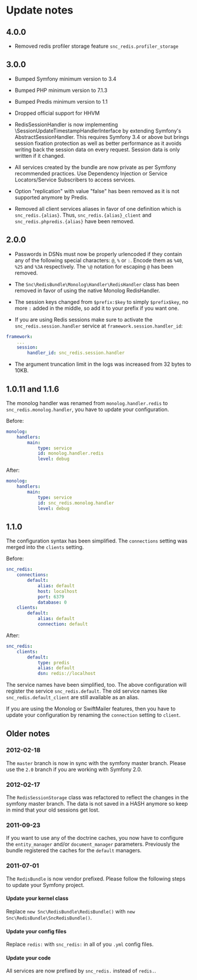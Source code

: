 # Update notes #

## 4.0.0 ##

- Removed redis profiler storage feature `snc_redis.profiler_storage`

## 3.0.0 ##

- Bumped Symfony minimum version to 3.4

- Bumped PHP minimum version to 7.1.3

- Bumped Predis minimum version to 1.1

- Dropped official support for HHVM

- RedisSessionHandler is now implementing \SessionUpdateTimestampHandlerInterface
  by extending Symfony's AbstractSessionHandler. This requires Symfony 3.4 or above
  but brings session fixation protection as well as better performance as it avoids
  writing back the session data on every request. Session data is only written if 
  it changed.

- All services created by the bundle are now private as per Symfony recommended
  practices. Use Dependency Injection or Service Locators/Service Subscribers to access services.
  
- Option "replication" with value "false" has been removed as it is not supported anymore by Predis.

- Removed all client services aliases in favor of one definition which is `snc_redis.{alias}`.
  Thus, `snc_redis.{alias}_client` and `snc_redis.phpredis.{alias}` have been removed.

## 2.0.0 ##

- Passwords in DSNs must now be properly urlencoded if they contain any of
  the following special characters: `@`, `%` or `:`. Encode them as `%40`,
  `%25` and `%3A` respectively. The `\@` notation for escaping `@` has been
  removed.

- The `Snc\RedisBundle\Monolog\Handler\RedisHandler` class has been removed
  in favor of using the native Monolog RedisHandler.

- The session keys changed from `$prefix:$key` to simply `$prefix$key`, no more
  `:` added in the middle, so add it to your prefix if you want one.
  
- If you are using Redis sessions make sure to activate the `snc_redis.session.handler` service at `framework.session.handler_id`:
``` yaml
framework:
    ...
    session:
        handler_id: snc_redis.session.handler
```

- The argument truncation limit in the logs was increased from 32 bytes to
  10KB.
  
## 1.0.11 and 1.1.6 ##

The monolog handler was renamed from `monolog.handler.redis` to
`snc_redis.monolog.handler`, you have to update your configuration.

Before:

``` yaml
monolog:
    handlers:
        main:
            type: service
            id: monolog.handler.redis
            level: debug
```

After:

``` yaml
monolog:
    handlers:
        main:
            type: service
            id: snc_redis.monolog.handler
            level: debug
```

## 1.1.0 ##

The configuration syntax has been simplified. The `connections` setting was
merged into the `clients` setting.

Before:

``` yaml
snc_redis:
    connections:
        default:
            alias: default
            host: localhost
            port: 6379
            database: 0
    clients:
        default:
            alias: default
            connection: default
```

After:

``` yaml
snc_redis:
    clients:
        default:
            type: predis
            alias: default
            dsn: redis://localhost
```

The service names have been simplified, too. The above configuration will
register the service `snc_redis.default`. The old service names like
`snc_redis.default_client` are still available as an alias.

If you are using the Monolog or SwiftMailer features, then you have to
update your configuration by renaming the `connection` setting to `client`.

## Older notes ##

### 2012-02-18 ###

The `master` branch is now in sync with the symfony master branch.
Please use the `2.0` branch if you are working with Symfony 2.0.

### 2012-02-17 ###

The `RedisSessionStorage` class was refactored to reflect the changes
in the symfony master branch. The data is not saved in a HASH anymore
so keep in mind that your old sessions get lost.

### 2011-09-23 ###

If you want to use any of the doctrine caches, you now have to
configure the `entity_manager` and/or `document_manager` parameters.
Previously the bundle registered the caches for the `default` managers.

### 2011-07-01 ###

The `RedisBundle` is now vendor prefixed.
Please follow the following steps to update your Symfony project.

#### Update your kernel class ####

Replace `new Snc\RedisBundle\RedisBundle()` with `new Snc\RedisBundle\SncRedisBundle()`.

#### Update your config files ####

Replace `redis:` with `snc_redis:` in all of you `.yml` config files.

#### Update your code ####

All services are now prefixed by `snc_redis.` instead of `redis.`.
